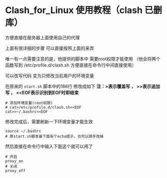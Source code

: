 # Clash_for_Linux 使用教程（clash 已删库）

方便直接在服务器上面使用自己的代理

<!-- [github地址](https://github.com/wanhebin/clash-for-linux) -->

上面有很详细的步骤 可以直接按照上面的来弄

唯一有一点需要注意的是，他提供的脚本中 需要root权限才能使用 
（他会将两个函数写到 /etc/profile.d/clash.sh 方便直接在命令行中间直接使用）

可以改写代码 变为只修改当前用户的环境变量

在原来的 `start.sh` 脚本中的186行 修改成如下
**注：>表示覆盖写  ，  >>表示追加写 ， <<EOF表示识别到EOF时即结束**
```shell
# 添加环境变量(root权限)
# cat>/etc/profile.d/clash.sh<<EOF
cat>>~/.bashrc<<EOF

```

修改完成后，需要刷新一下环境变量才能生效
```shell
source ~/.bashrc
# 原start.sh脚本最下面有个echo提示，也可以顺手改掉
```

然后直接在命令行中输入下面这个就可以用了
```shell
# 开启
proxy_on
# 关闭
proxy_off
```